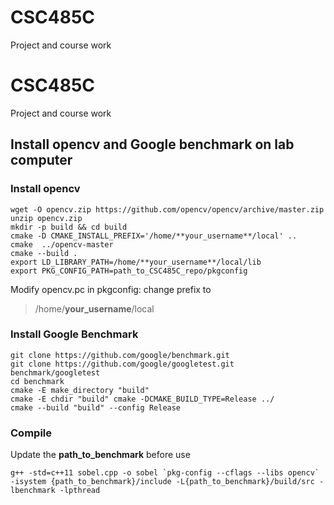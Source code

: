 # CSC485C
Project and course work
# CSC485C
Project and course work

## Install opencv and Google benchmark on lab computer

### Install opencv

```
wget -O opencv.zip https://github.com/opencv/opencv/archive/master.zip
unzip opencv.zip
mkdir -p build && cd build
cmake -D CMAKE_INSTALL_PREFIX='/home/**your_username**/local' ..
cmake  ../opencv-master
cmake --build .
export LD_LIBRARY_PATH=/home/**your_username**/local/lib
export PKG_CONFIG_PATH=path_to_CSC485C_repo/pkgconfig
```

Modify opencv.pc in pkgconfig: change prefix to 
> /home/**your_username**/local


### Install Google Benchmark
```
git clone https://github.com/google/benchmark.git
git clone https://github.com/google/googletest.git benchmark/googletest
cd benchmark
cmake -E make_directory "build"
cmake -E chdir "build" cmake -DCMAKE_BUILD_TYPE=Release ../
cmake --build "build" --config Release
```

### Compile

Update the **path_to_benchmark** before use

```
g++ -std=c++11 sobel.cpp -o sobel `pkg-config --cflags --libs opencv` -isystem {path_to_benchmark}/include -L{path_to_benchmark}/build/src -lbenchmark -lpthread
```
